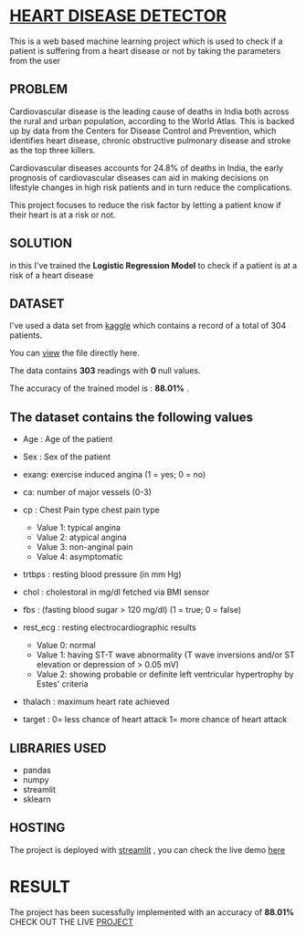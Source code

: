 # [HEART DISEASE DETECTOR](https://heart-disease-detector.streamlitapp.com/)

This is a web based machine learning project which is used to check if a patient is suffering from a heart disease or not by taking the parameters from the user

## PROBLEM
Cardiovascular disease is the leading cause of deaths in India both across the rural and urban population, according to the World Atlas. This is backed up by data from the Centers for Disease Control and Prevention, which identifies heart disease, chronic obstructive pulmonary disease and stroke as the top three killers.

Cardiovascular diseases accounts for 24.8% of deaths in India, the early prognosis of cardiovascular diseases can aid in making decisions on lifestyle changes in high risk patients and in turn reduce the complications.

This project focuses to reduce the risk factor by letting a patient know if their heart is at a risk or not.

## SOLUTION

in this I've trained the **Logistic Regression Model** to check if a patient is at a risk of a heart disease


## DATASET
I've used a data set from [kaggle](https://www.kaggle.com/datasets/rashikrahmanpritom/heart-attack-analysis-prediction-dataset) which contains a record of a total of 304 patients.

You can [view](https://www.kaggle.com/datasets/rashikrahmanpritom/heart-attack-analysis-prediction-dataset) the file directly here.
 
 The data contains **303** readings with **0** null values.
 
 The accuracy of the trained model is : **88.01%** .
 
## The dataset contains the following values
-   Age : Age of the patient
    
-   Sex : Sex of the patient
    
-   exang: exercise induced angina (1 = yes; 0 = no)
    
-   ca: number of major vessels (0-3)
    
-   cp : Chest Pain type chest pain type
    
    -   Value 1: typical angina
    -   Value 2: atypical angina
    -   Value 3: non-anginal pain
    -   Value 4: asymptomatic
-   trtbps : resting blood pressure (in mm Hg)
    
-   chol : cholestoral in mg/dl fetched via BMI sensor
    
-   fbs : (fasting blood sugar > 120 mg/dl) (1 = true; 0 = false)
    
-   rest_ecg : resting electrocardiographic results
    
    -   Value 0: normal
    -   Value 1: having ST-T wave abnormality (T wave inversions and/or ST elevation or depression of > 0.05 mV)
    -   Value 2: showing probable or definite left ventricular hypertrophy by Estes' criteria
-   thalach : maximum heart rate achieved
    
-   target : 0= less chance of heart attack 1= more chance of heart attack


##  LIBRARIES USED
- pandas
- numpy
- streamlit
- sklearn

## HOSTING
The project is deployed with [streamlit](https://streamlit.io/) , you can check the live demo [here](https://heart-disease-detector.streamlitapp.com/)

# RESULT
The project has been sucessfully implemented with an accuracy of  **88.01%**
CHECK OUT THE LIVE [PROJECT](https://heart-disease-detector.streamlitapp.com/)
